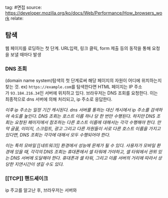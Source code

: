tag: #면접
source: https://developer.mozilla.org/ko/docs/Web/Performance/How_browsers_work
relate:

## 탐색
웹 페이지를 로딩하는 첫 단계. URL입력, 링크 클릭, form 제출 등의 동작을 통해 요청을 보낼 때마다 발생
### DNS 조회
(domain name system)탐색의 첫 단계로써 해당 페이지의 자원이 어디에 위치하는지 찾는 것.
ex) `https://example.com`를 탐색한다면 HTML 페이지는 IP 주소가 `93.184.216.34`인 서버에 위치하고 있다.
브라우저는 DNS 조회를 요청한다. 이는 최종적으로 dns 서버에 의해 처리되고, ip 주소로 응답한다.

*이후 ip 주소는 일정 기간 캐시된다. dns 서버를 통하는 대신 캐시에서 ip 주소를 검색하여 속도를 높인다.*
*DNS 조회는 호스트 이름 하나 당 한 번만 수행된다. 하지만 DNS 조회는 요청된 페이지에서 참조하는 다른 호스트 이름에 대해서는 각각 수행해야 한다. 만약 글꼴, 이미지, 스크립트, 광고 그리고 다른 자원들이 서로 다른 호스트 이름을 가지고 있다면, DNS 조회는 각각에 대해서 모두 수행되어야 한다.*

*이는 특히 모바일 [[네트워크]] 환경에서 성능에 문제가 될 수 있다. 사용자가 모바일 환경에 있을 때, 각각의 DNS 조회는 휴대폰에서 셀 타워에 가야하고, 셀 타워에서 권위 있는 DNS 서버에 도달해야 한다. 휴대폰과 셀 타워, 그리고 이름 서버의 거리에 따라서 상당한 지연시간이 생길 수도 있다.*

### [[TCP]] 핸드셰이크
ip 주고를 알고난 후, 브라우저는 서버와 
